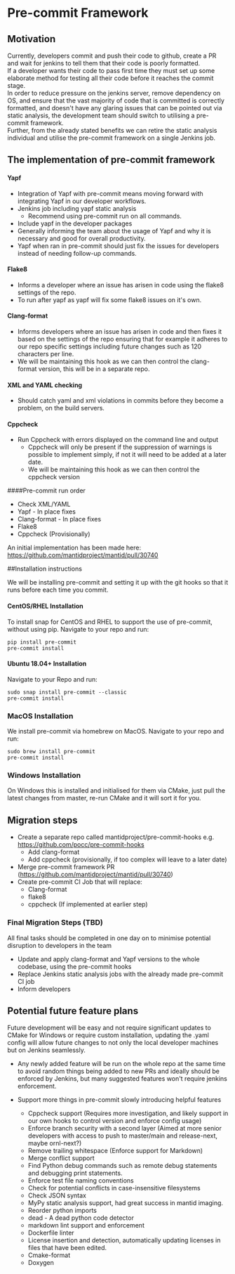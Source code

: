 # Pre-commit Framework                                                                                                                                                                                                                                                                                                              
                                                                                                                                                                                                                                                                                                                                    
## Motivation                                                                                                                                                                                                                                                                                                                       
Currently, developers commit and push their code to github, create a PR and wait for jenkins to tell them that their code is poorly formatted.                                                                                                                                                                                      
If a developer wants their code to pass first time they must set up some elaborate method for testing all their code before it reaches the commit stage.                                                                                                                                                                            
In order to reduce pressure on the jenkins server, remove dependency on OS, and ensure that the vast majority of code that is committed is correctly formatted, and doesn't have any glaring issues that can be pointed out via static analysis, the development team should switch to utilising a pre-commit framework.            
Further, from the already stated benefits we can retire the static analysis individual and utilise the pre-commit framework on a single Jenkins job.                                                                                                                                                                                
                                                                                                                                                                                                                                                                                                                                    
## The implementation of pre-commit framework                                                                                                                                                                                                                                                                                       
                                                                                                                                                                                                                                                                                                                                    
#### Yapf                                                                                                                                                                                                                                                                                                                           
- Integration of Yapf with pre-commit means moving forward with integrating Yapf in our developer workflows.                                                                                                                                                                                                                        
- Jenkins job including yapf static analysis                                                                                                                                                                                                                                                                                        
  - Recommend using pre-commit run on all commands.                                                                                                                                                                                                                                                                                 
- Include yapf in the developer packages                                                                                                                                                                                                                                                                                            
- Generally informing the team about the usage of Yapf and why it is necessary and good for overall productivity.                                                                                                                                                                                                                   
- Yapf when ran in pre-commit should just fix the issues for developers instead of needing follow-up commands.                                                                                                                                                                                                                      
                                                                                                                                                                                                                                                                                                                                    
#### Flake8                                                                                                                                                                                                                                                                                                                         
- Informs a developer where an issue has arisen in code using the flake8 settings of the repo.                                                                                                                                                                                                                                      
- To run after yapf as yapf will fix some flake8 issues on it's own.                                                                                                                                                                                                                                                                
                                                                                                                                                                                                                                                                                                                                    
#### Clang-format                                                                                                                                                                                                                                                                                                                   
- Informs developers where an issue has arisen in code and then fixes it based on the settings of the repo ensuring that for example it adheres to our repo specific settings including future changes such as 120 characters per line.                                                                                             
- We will be maintaining this hook as we can then control the clang-format version, this will be in a separate repo.                                                                                                                                                                                                                
                                                                                                                                                                                                                                                                                                                                    
#### XML and YAML checking                                                                                                                                                                                                                                                                                                          
- Should catch yaml and xml violations in commits before they become a problem, on the build servers.                                                                                                                                                                                                                               
                                                                                                                                                                                                                                                                                                                                    
#### Cppcheck                                                                                                                                                                                                                                                                                                                       
- Run Cppcheck with errors displayed on the command line and output                                                                                                                                                                                                                                                                 
    - Cppcheck will only be present if the suppression of warnings is possible to implement simply, if not it will need to be added at a later date.                                                                                                                                                                                
    - We will be maintaining this hook as we can then control the cppcheck version                                                                                                                                                                                                                                                  
                                                                                                                                                                                                                                                                                                                                    
####Pre-commit run order                                                                                                                                                                                                                                                                                                            
- Check XML/YAML                                                                                                                                                                                                                                                                                                                    
- Yapf - In place fixes                                                                                                                                                                                                                                                                                                             
- Clang-format - In place fixes                                                                                                                                                                                                                                                                                                     
- Flake8                                                                                                                                                                                                                                                                                                                            
- Cppcheck (Provisionally)                                                                                                                                                                                                                                                                                                          
                                                                                                                                                                                                                                                                                                                                    
An initial implementation has been made here: https://github.com/mantidproject/mantid/pull/30740                                                                                                                                                                                                                                    
                                                                                                                                                                                                                                                                                                                                    
##Installation instructions                                                                                                                                                                                                                                                                                                         
                                                                                                                                                                                                                                                                                                                                    
We will be installing pre-commit and setting it up with the git hooks so that it runs before each time you commit.                                                                                                                                                                                                                  
                                                                                                                                                                                                                                                                                                                                    
#### CentOS/RHEL Installation                                                                                                                                                                                                                                                                                                       
                                                                                                                                                                                                                                                                                                                                    
To install snap for CentOS and RHEL to support the use of pre-commit, without using pip. Navigate to your repo and run:                                                                                                                                                                                                             
```shell                                                                                                                                                                                                                                                                                                                            
pip install pre-commit                                                                                                                                                                                                                                                                                                              
pre-commit install                                                                                                                                                                                                                                                                                                                  
```                                                                                                                                                                                                                                                                                                                                 
                                                                                                                                                                                                                                                                                                                                    
#### Ubuntu 18.04+ Installation                                                                                                                                                                                                                                                                                                     
Navigate to your Repo and run:                                                                                                                                                                                                                                                                                                      
```shell                                                                                                                                                                                                                                                                                                                            
sudo snap install pre-commit --classic                                                                                                                                                                                                                                                                                              
pre-commit install                                                                                                                                                                                                                                                                                                                  
```                                                                                                                                                                                                                                                                                                                                 
                                                                                                                                                                                                                                                                                                                                    
### MacOS Installation                                                                                                                                                                                                                                                                                                              
We install pre-commit via homebrew on MacOS. Navigate to your repo and run:                                                                                                                                                                                                                                                         
```shell                                                                                                                                                                                                                                                                                                                            
sudo brew install pre-commit                                                                                                                                                                                                                                                                                                        
pre-commit install                                                                                                                                                                                                                                                                                                                  
```                                                                                                                                                                                                                                                                                                                                 
                                                                                                                                                                                                                                                                                                                                    
### Windows Installation                                                                                                                                                                                                                                                                                                            
On Windows this is installed and initialised for them via CMake, just pull the latest changes from master, re-run CMake and it will sort it for you.                                                                                                                                                                                
                                                                                                                                                                                                                                                                                                                                    
## Migration steps                                                                                                                                                                                                                                                                                                                  
- Create a separate repo called mantidproject/pre-commit-hooks e.g. https://github.com/pocc/pre-commit-hooks                                                                                                                                                                                                                        
    - Add clang-format                                                                                                                                                                                                                                                                                                              
    - Add cppcheck (provisionally, if too complex will leave to a later date)                                                                                                                                                                                                                                                       
- Merge pre-commit framework PR (https://github.com/mantidproject/mantid/pull/30740)                                                                                                                                                                                                                                                
- Create pre-commit CI Job that will replace:                                                                                                                                                                                                                                                                                       
    - Clang-format                                                                                                                                                                                                                                                                                                                  
    - flake8                                                                                                                                                                                                                                                                                                                        
    - cppcheck (If implemented at earlier step)                                                                                                                                                                                                                                                                                     
                                                                                                                                                                                                                                                                                                                                    
###  Final Migration Steps (TBD)                                                                                                                                                                                                                                                                                                    
All final tasks should be completed in one day on to minimise potential disruption to developers in the team                                                                                                                                                                                                                        
- Update and apply clang-format and Yapf versions to the whole codebase, using the pre-commit hooks                                                                                                                                                                                                                                 
- Replace Jenkins static analysis jobs with the already made pre-commit CI job                                                                                                                                                                                                                                                      
- Inform developers                                                                                                                                                                                                                                                                                                                 
                                                                                                                                                                                                                                                                                                                                    
## Potential future feature plans                                                                                                                                                                                                                                                                                                   
                                                                                                                                                                                                                                                                                                                                    
Future development will be easy and not require significant updates to CMake for Windows or require custom installation, updating the .yaml config will allow future changes to not only the local developer machines but on Jenkins seamlessly.                                                                                    
                                                                                                                                                                                                                                                                                                                                    
- Any newly added feature will be run on the whole repo at the same time to avoid random things being added to new PRs and ideally should be enforced by Jenkins, but many suggested features won't require jenkins enforcement.                                                                                                    
                                                                                                                                                                                                                                                                                                                                    
- Support more things in pre-commit slowly introducing helpful features                                                                                                                                                                                                                                                             
    - Cppcheck support (Requires more investigation, and likely support in our own hooks to control version and enforce config usage)                                                                                                                                                                                               
    - Enforce branch security with a second layer (Aimed at more senior developers with access to push to master/main and release-next, maybe ornl-next?)                                                                                                                                                                           
    - Remove trailing whitespace (Enforce support for Markdown)                                                                                                                                                                                                                                                                     
    - Merge conflict support                                                                                                                                                                                                                                                                                                        
    - Find Python debug commands such as remote debug statements and debugging print statements.                                                                                                                                                                                                                                    
    - Enforce test file naming conventions                                                                                                                                                                                                                                                                                          
    - Check for potential conflicts in case-insensitive filesystems                                                                                                                                                                                                                                                                 
    - Check JSON syntax                                                                                                                                                                                                                                                                                                             
    - MyPy static analysis support, had great success in mantid imaging.                                                                                                                                                                                                                                                            
    - Reorder python imports                                                                                                                                                                                                                                                                                                        
    - dead - A dead python code detector                                                                                                                                                                                                                                                                                            
    - markdown lint support and enforcement                                                                                                                                                                                                                                                                                         
    - Dockerfile linter                                                                                                                                                                                                                                                                                                             
    - License insertion and detection, automatically updating licenses in files that have been edited.                                                                                                                                                                                                                              
    - Cmake-format                                                                                                                                                                                                                                                                                                                  
    - Doxygen                                                                                                                                                                                                                                                                                                                       
